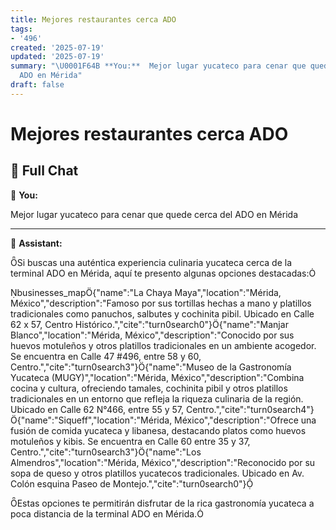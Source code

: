 ```yaml
---
title: Mejores restaurantes cerca ADO
tags:
- '496'
created: '2025-07-19'
updated: '2025-07-19'
summary: "\U0001F64B **You:**  Mejor lugar yucateco para cenar que quede cerca del
  ADO en Mérida"
draft: false
---
```


# Mejores restaurantes cerca ADO

## 🧠 Full Chat

🙋 **You:**

Mejor lugar yucateco para cenar que quede cerca del ADO en Mérida

---

🤖 **Assistant:**

Si buscas una auténtica experiencia culinaria yucateca cerca de la terminal ADO en Mérida, aquí te presento algunas opciones destacadas:

businesses_map{"name":"La Chaya Maya","location":"Mérida, México","description":"Famoso por sus tortillas hechas a mano y platillos tradicionales como panuchos, salbutes y cochinita pibil. Ubicado en Calle 62 x 57, Centro Histórico.","cite":"turn0search0"}{"name":"Manjar Blanco","location":"Mérida, México","description":"Conocido por sus huevos motuleños y otros platillos tradicionales en un ambiente acogedor. Se encuentra en Calle 47 #496, entre 58 y 60, Centro.","cite":"turn0search3"}{"name":"Museo de la Gastronomía Yucateca (MUGY)","location":"Mérida, México","description":"Combina cocina y cultura, ofreciendo tamales, cochinita pibil y otros platillos tradicionales en un entorno que refleja la riqueza culinaria de la región. Ubicado en Calle 62 N°466, entre 55 y 57, Centro.","cite":"turn0search4"}{"name":"Siqueff","location":"Mérida, México","description":"Ofrece una fusión de comida yucateca y libanesa, destacando platos como huevos motuleños y kibis. Se encuentra en Calle 60 entre 35 y 37, Centro.","cite":"turn0search3"}{"name":"Los Almendros","location":"Mérida, México","description":"Reconocido por su sopa de queso y otros platillos yucatecos tradicionales. Ubicado en Av. Colón esquina Paseo de Montejo.","cite":"turn0search0"}

Estas opciones te permitirán disfrutar de la rica gastronomía yucateca a poca distancia de la terminal ADO en Mérida.